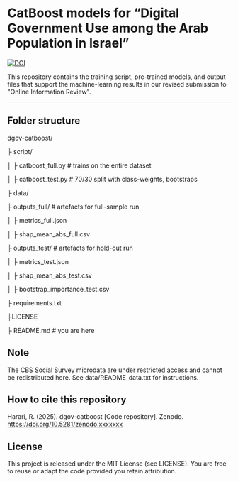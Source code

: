 # CatBoost models for “Digital Government Use among the Arab Population in Israel”

[![DOI](https://zenodo.org/badge/DOI/10.5281/zenodo.15762356.svg)](https://doi.org/10.5281/zenodo.15762356)

This repository contains the training script, pre-trained models, and output
files that support the machine-learning results in our revised
submission to "Online Information Review".

---

## Folder structure
dgov-catboost/

├ script/

  │	├ catboost_full.py # trains on the entire dataset

  │	├ catboost_test.py # 70/30 split with class-weights, bootstraps
  
├ data/

├ outputs_full/ # artefacts for full-sample run

  │	├ metrics_full.json

  │	├ shap_mean_abs_full.csv

├ outputs_test/ # artefacts for hold-out run

  │	├ metrics_test.json

  │	├ shap_mean_abs_test.csv

  │	├ bootstrap_importance_test.csv

├ requirements.txt 

├LICENSE 

├ README.md # you are here




## Note
The CBS Social Survey microdata are under restricted access and
cannot be redistributed here. See data/README_data.txt for instructions.


## How to cite this repository
Harari, R. (2025). dgov-catboost [Code repository].
Zenodo. https://doi.org/10.5281/zenodo.xxxxxxx

## License 
This project is released under the MIT License (see LICENSE). You are
free to reuse or adapt the code provided you retain attribution.

